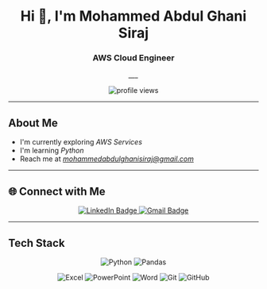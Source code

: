 <h1 align="center">Hi 👋, I'm Mohammed Abdul Ghani Siraj</h1>
<h3 align="center">AWS Cloud Engineer</h3>

<p align="center">
  <em>___</em>
</p>

<p align="center">
  <img src="https://komarev.com/ghpvc/?username=mustaqeemuddin&label=Profile%20views&color=0e75b6&style=flat" alt="profile views" />
</p>

---

##  About Me

-  I'm currently exploring *AWS Services*
-  I'm learning *Python*
-  Reach me at *mohammedabdulghanisiraj@gmail.com*

---

## 🌐 Connect with Me

<p align="center">
  <a href="www.linkedin.com/in/mohammedabdulghanisiraj" target="_blank" title="LinkedIn">
    <img src="https://img.shields.io/badge/LinkedIn-%230077B5.svg?style=for-the-badge&logo=linkedin&logoColor=white" alt="LinkedIn Badge"/>
  <a href="mail_to:mohammedabdulghanisiraj@gmail.com" target="_blank" title="Email">
    <img src="https://img.shields.io/badge/Gmail-D14836.svg?style=for-the-badge&logo=gmail&logoColor=white" alt="Gmail Badge"/>
  </a>
</p>

---

##  Tech Stack

<p align="center">
  <img src="https://img.shields.io/badge/Python-3670A0?style=for-the-badge&logo=python&logoColor=ffdd54" alt="Python"/>
  <img src="https://img.shields.io/badge/Pandas-150458.svg?style=for-the-badge&logo=pandas&logoColor=white" alt="Pandas"/>
</p>

<p align="center">
  <img src="https://img.shields.io/badge/Microsoft_Excel-217346?style=for-the-badge&logo=microsoft-excel&logoColor=white" alt="Excel"/>
  <img src="https://img.shields.io/badge/Microsoft_PowerPoint-B7472A?style=for-the-badge&logo=microsoft-powerpoint&logoColor=white" alt="PowerPoint"/>
  <img src="https://img.shields.io/badge/Microsoft_Word-2B579A?style=for-the-badge&logo=microsoft-word&logoColor=white" alt="Word"/>
  <img src="https://img.shields.io/badge/Git-F05032?style=for-the-badge&logo=git&logoColor=white" alt="Git"/>
  <img src="https://img.shields.io/badge/GitHub-181717?style=for-the-badge&logo=github&logoColor=white" alt="GitHub"/>
</p>
